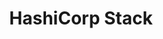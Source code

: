 ---
title: "HashiCorp Stack"
description: How to install Gloo to run in Gateway Mode on HashiCorp Stack.
weight: 20
---